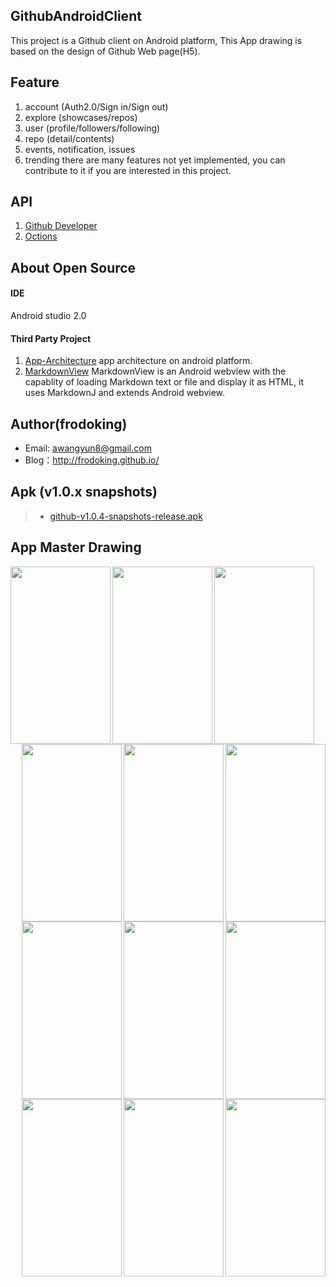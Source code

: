 ## GithubAndroidClient 

This project is a Github client on Android platform, This App drawing  is based on the design of Github Web page(H5).

## Feature
1. account (Auth2.0/Sign in/Sign out)
2. explore (showcases/repos)
3. user (profile/followers/following)
4. repo (detail/contents)
5. events, notification, issues
6. trending
there are many features not yet implemented, you can contribute to it if you are interested in this project.

## API
1. [Github Developer](https://developer.github.com/v3/)
2. [Octions](https://octicons.github.com/)
 
## About Open Source
#### IDE
Android studio 2.0

#### Third Party Project
1. [App-Architecture](https://github.com/frodoking/App-Architecture.git)
    app architecture on android platform.
2. [MarkdownView](https://github.com/falnatsheh/MarkdownView)
    MarkdownView is an Android webview with the capablity of loading Markdown text or file and display it as HTML, it uses MarkdownJ and extends Android webview.

## Author(frodoking)
* Email: awangyun8@gmail.com
* Blog：http://frodoking.github.io/

## Apk (v1.0.x snapshots)
> * [github-v1.0.4-snapshots-release.apk](https://github.com/frodoking/GithubAndroidClient/releases/download/v1.0/github-v1.0.4-snapshots-release.apk) 

## App Master Drawing
<img src="http://frodoking.github.io/img/github-client/github-home.png" width="160" height="284" align='left'/>
<img src="http://frodoking.github.io/img/github-client/github-drawer.png" width="160" height="284" align='left'/>
<img src="http://frodoking.github.io/img/github-client/github-profile.png" width="160" height="284" align='left'/>
<img  src="http://frodoking.github.io/img/github-client/github-notifications.png" width="160" height="284" align='right'>
<img  src="http://frodoking.github.io/img/github-client/github-issues.png" width="160" height="284" align='right'>
<img  src="http://frodoking.github.io/img/github-client/github-events.png" width="160" height="284" align='right'>
<img  src="http://frodoking.github.io/img/github-client/github-explore.png" width="160" height="284" align='right'>
<img  src="http://frodoking.github.io/img/github-client/github-showcases.png" width="160" height="284" align='right'>
<img  src="http://frodoking.github.io/img/github-client/github-repo.png" width="160" height="284" align='right'>
<img  src="http://frodoking.github.io/img/github-client/github-repo-issues.png" width="160" height="284" align='right'>
<img  src="http://frodoking.github.io/img/github-client/github-repo-pulse.png" width="160" height="284" align='right'>
<img  src="http://frodoking.github.io/img/github-client/github-repo-contents.png" width="160" height="284" align='right'>
